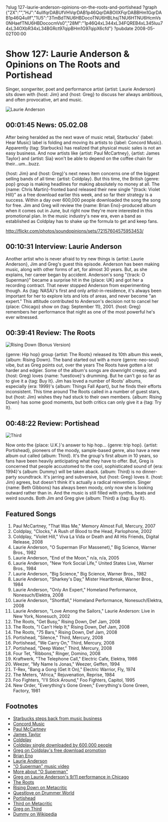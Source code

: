 ?slug 127-laurie-anderson-opinions-on-the-roots-and-portishead
?graph {"2X":"","HJ":"4ulIfqrDABUfVHVqrDAB1p46QqrDABOllXFqrDABBHm1GqrDAB1p46Q4ulIf","1U5":"3TmBdTNU6HBDocoTNU6HBLhsjTNU6HTNU6HcmVs0NHaefTNU6HBDococmVs0","28M":"1p46Q4xL344xL34FQREB4xL345Iuu74xL34OXbR34xL34BGRct97qipBHm1G97qipX6cfd"}
?pubdate 2008-05-02T00:00

# Show 127: Laurie Anderson & Opinions on The Roots and Portishead
Singer, songwriter, poet and performance artist {artist: Laurie Anderson} sits down with {host: Jim} and {host: Greg} to discuss her always ambitious, and often provocative, art and music.

![Laurie Anderson](http://static.soundopinions.org/images/2008/laurieanderson.jpg)


## 00:01:45 News: 05.02.08
After being heralded as the next wave of music retail, Starbucks' {label: Hear Music} label is folding and moving its artists to {label: Concord Music}. Apparently {tag: Starbucks} has realized that physical music sales is not an easy business. And now artists like {artist: Paul McCartney}, {artist: James Taylor} and {artist: Sia} won't be able to depend on the coffee chain for their...um...buzz.

{host: Jim} and {host: Greg}'s next news item concerns one of the biggest selling bands of all time: {artist: Coldplay}. But this time, the British {genre: pop} group is making headlines for making absolutely no money at all. The {name: Chris Martin}-fronted band released their new single "{track: Violet Hill}" as a free download earlier this week, and so far their strategy is a success. Within a day over 600,000 people downloaded the song the song for free. Jim and Greg will review the {name: Brian Eno}-produced album when it comes out in June, but right now they're more interested in this promotional plan. In the music industry's new era, even a band as established as Coldplay has to shake up the formula to get and keep fans.

http://flickr.com/photos/soundopinions/sets/72157604575953453/

## 00:10:31 Interview: Laurie Anderson
Another artist who is never afraid to try new things is {artist: Laurie Anderson}, Jim and Greg's guest this episode. Anderson has been making music, along with other forms of art, for almost 30 years. But, as she explains, her career began by accident. Anderson's song "{track: O Superman}" became a surprise hit in the {place: UK} and got her a recording contract. That never stopped Anderson from experimenting though. As {tag: NASA}'s first and only artist-in-residence, it's always been important for her to explore lots and lots of areas, and never become "an expert." This attitude contributed to Anderson's decision not to cancel her {place: Chicago} show on {tag: September 11}, 2001. {host: Greg} remembers her performance that night as one of the most powerful he's ever witnessed.

## 00:39:41 Review: The Roots
![Rising Down (Bonus Version)](http://is2.mzstatic.com/image/thumb/Music49/v4/08/ee/5d/08ee5de1-c7dc-f911-dc4d-22da21cf6f7d/source/600x600bb.jpg "43680/278998154")

{genre: Hip hop} group {artist: The Roots} released its 10th album this week, {album: Rising Down}. The band started out with a more {genre: neo-soul} vibe, but as Greg points out, over the years The Roots have gotten a lot harder and edgier. Some of the album's songs are downright creepy, and {host: Greg} loves {name: ?uestlove}'s drumming. But he can't go so far as to give it a {tag: Buy It}. Jim has loved a number of Roots' albums, especially {era: 1999}'s {album: Things Fall Apart}, but he finds their efforts inconsistent. This time around The Roots called in a number of guest stars, but {host: Jim} wishes they had stuck to their own members. {album: Rising Down} has some good moments, but both critics can only give it a {tag: Try It}.

## 00:48:22 Review: Portishead
![Third](http://is2.mzstatic.com/image/thumb/Music/v4/54/54/1e/54541e37-ebad-8fd7-07b0-f40674d5937a/source/600x600bb.jpg "853090/279371442")

Now onto the {place: U.K.}'s answer to hip hop... {genre: trip hop}. {artist: Portishead}, pioneers of the moody, sample-based genre, also have a new album out called {album: Third}. It's the group's first album in 10 years, so fans have been heavily anticipating what they have to offer. But, Greg is concerned that people accustomed to the cool, sophisticated sound of {era: 1994}'s {album: Dummy} will be taken aback. {album: Third} is no dinner-party soundtrack. It's jarring and subversive, but {host: Greg} loves it. {host: Jim} agrees, but doesn't think it's actually a radical reinvention. Singer {name: Beth Gibbons} has always been moody, only now she is looking outward rather than in. And the music is still filled with synths, beats and weird sounds. Both Jim and Greg give {album: Third} a {tag: Buy It}.

## Featured Songs
1. Paul McCartney, "That Was Me," Memory Almost Full, Mercury, 2007
2. Coldplay, "Clocks," A Rush of Blood to the Head, Parlophone, 2002
3. Coldplay, "Violet Hill," Viva La Vida or Death and All His Friends, Digital Release, 2008
4. Laurie Anderson, "O Superman (For Massenet)," Big Science, Warner Bros., 1982
5. Laurie Anderson, "End of the Moon," n/a, n/a, 2005
6. Laurie Anderson, "New York Social Life," United States Live, Warner Bros., 1984
7. Laurie Anderson, "Big Science," Big Science, Warner Bros., 1982
8. Laurie Anderson, "Sharkey's Day," Mister Heartbreak, Warner Bros., 1984
9. Laurie Anderson, "Only An Expert," Homeland Performance, Nonesuch/Elektra, 2008
10. Laurie Anderson, "Shortfall," Homeland Performance, Nonesuch/Elektra, 2008
11. Laurie Anderson, "Love Among the Sailors," Laurie Anderson: Live in New York, Nonesuch, 2002
12. The Roots, "Get Busy," Rising Down, Def Jam, 2008
13. The Roots, "I Can't Help It," Rising Down, Def Jam, 2008
14. The Roots, "75 Bars," Rising Down, Def Jam, 2008
15. Portishead, "Silence," Third, Mercury, 2008
16. Portishead, "We Carry On," Third, Mercury, 2008
17. Portishead, "Deep Water," Third, Mercury, 2008
18. Four Tet, "Ribbons," Ringer, Domino, 2008
19. Kraftwerk, "The Telephone Call," Electric Cafe, Elektra, 1986
20. Weezer, "My Name Is Jonas," Weezer, Geffen, 1994
21. T-Rex, "Bang a Gong (Get It On)," Electric Warrior, Fly, 1974
22. The Meters, "Africa," Rejuvenation, Reprise, 1984
23. Foo Fighters, "I'll Stick Around," Foo Fighters, Capitol, 1995
24. New Order, "Everything's Gone Green," Everything's Gone Green, Factory, 1981

## Footnotes
- [Starbucks steps back from music business](http://www.reuters.com/article/industryNews/idUSWNAS968120080424)
- [Concord Music](http://www.concordmusicgroup.com/)
- [Paul McCartney](http://www.paulmccartney.com/)
- [James Taylor](http://www.jamestaylor.com/)
- [Coldplay](http://www.coldplay.com/)
- [Coldplay single downloaded by 600,000 people](http://www.nme.com/news/coldplay/36320)
- [Greg on Coldplay's free download promotion](http://articles.chicagotribune.com/2008-06-15/news/0806130290_1_coldplay-jon-buckland-band)
- [Brian Eno](http://www.allmusic.com/cg/amg.dll?p=amg&sql=11:abfuxqe5ldhe)
- [Laurie Anderson](http://www.laurieanderson.com/)
- ["O Superman" music video](http://www.youtube.com/watch?v=0hhm0NHhCBg)
- [More about "O Superman"](http://www.bbc.co.uk/dna/h2g2/plain/A874758)
- [Greg on Laurie Anderson's 9/11 performance in Chicago](http://www.chicagotribune.com/features/chi-0208250120aug25,1,1129880.story)
- [The Roots](http://www.theroots.com/)
- [Rising Down on Metacritic](http://www.metacritic.com/music/artists/roots/risingdown?q=rising%20down)
- [Questlove on Drummer World](http://www.drummerworld.com/drummers/Ahmir_Thompson.html)
- [Portishead](http://www.portishead.co.uk/)
- [Third on Metacritic](http://www.metacritic.com/music/artists/portishead/third?q=portishead)
- [Greg on Third](http://leisureblogs.chicagotribune.com/turn_it_up/2008/05/portisheads-199.html)
- [Dummy on Wikipedia](http://en.wikipedia.org/wiki/Dummy_(album))

